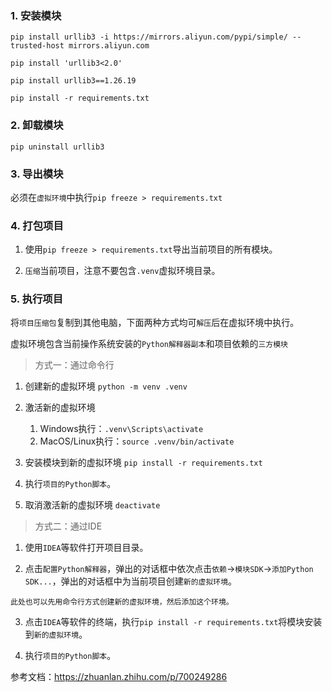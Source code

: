 ### 1. 安装模块

`pip install urllib3 -i https://mirrors.aliyun.com/pypi/simple/ --trusted-host mirrors.aliyun.com`

`pip install 'urllib3<2.0'`

`pip install urllib3==1.26.19`

`pip install -r requirements.txt`

### 2. 卸载模块

`pip uninstall urllib3`

### 3. 导出模块

必须在`虚拟环境`中执行`pip freeze > requirements.txt`

### 4. 打包项目

1. 使用`pip freeze > requirements.txt`导出当前项目的所有模块。

2. `压缩`当前项目，注意不要包含`.venv`虚拟环境目录。

### 5. 执行项目

将`项目压缩包`复制到其他电脑，下面两种方式均可`解压`后在虚拟环境中执行。

虚拟环境包含当前操作系统安装的`Python解释器副本`和项目依赖的`三方模块`

> 方式一：通过命令行

1. 创建新的虚拟环境
`python -m venv .venv`

2. 激活新的虚拟环境
   1. Windows执行：`.venv\Scripts\activate`
   2. MacOS/Linux执行：`source .venv/bin/activate`

3. 安装模块到新的虚拟环境
`pip install -r requirements.txt`

4. 执行`项目的Python脚本`。

5. 取消激活新的虚拟环境
`deactivate`

> 方式二：通过IDE

1. 使用`IDEA`等软件打开项目目录。

2. 点击`配置Python解释器`，弹出的对话框中依次点击`依赖`->`模块SDK`->`添加Python SDK...`，弹出的对话框中为当前项目创建`新的虚拟环境`。
```
此处也可以先用命令行方式创建新的虚拟环境，然后添加这个环境。
```

3. 点击`IDEA`等软件的终端，执行`pip install -r requirements.txt`将模块安装到`新的虚拟环境`。

4. 执行`项目的Python脚本`。

参考文档：https://zhuanlan.zhihu.com/p/700249286
